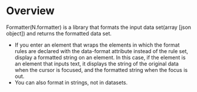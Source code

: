 Overview
===

Formatter(N.formatter) is a library that formats the input data set(array [json object]) and returns the formatted data set.

 * If you enter an element that wraps the elements in which the format rules are declared with the data-format attribute instead of the rule set, display a formatted string on an element.
In this case, if the element is an element that inputs text, it displays the string of the original data when the cursor is focused, and the formatted string when the focus is out.
 * You can also format in strings, not in datasets.